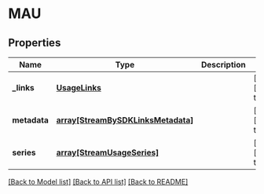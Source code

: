# MAU

## Properties
Name | Type | Description | Notes
------------ | ------------- | ------------- | -------------
**_links** | [**UsageLinks**](UsageLinks.md) |  | [optional] [default to null]
**metadata** | [**array[StreamBySDKLinksMetadata]**](StreamBySDKLinksMetadata.md) |  | [optional] [default to null]
**series** | [**array[StreamUsageSeries]**](StreamUsageSeries.md) |  | [optional] [default to null]

[[Back to Model list]](../README.md#documentation-for-models) [[Back to API list]](../README.md#documentation-for-api-endpoints) [[Back to README]](../README.md)


